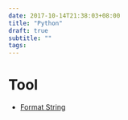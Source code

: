 ```yaml
---
date: 2017-10-14T21:38:03+08:00
title: "Python"
draft: true
subtitle: ""
tags:
---
```


# Tool
- [Format String][1]


[1]: https://pyformat.info/

